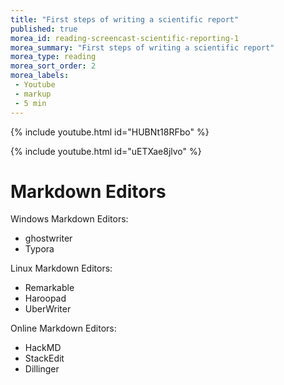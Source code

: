 ```yaml
---
title: "First steps of writing a scientific report"
published: true
morea_id: reading-screencast-scientific-reporting-1
morea_summary: "First steps of writing a scientific report"
morea_type: reading
morea_sort_order: 2
morea_labels:
 - Youtube 
 - markup
 - 5 min
---
```


{% include youtube.html id="HUBNt18RFbo" %}

{% include youtube.html id="uETXae8jlvo" %}

# Markdown Editors

Windows Markdown Editors:
* ghostwriter
* Typora

Linux Markdown Editors:
* Remarkable
* Haroopad
* UberWriter

Online Markdown Editors:
* HackMD
* StackEdit
* Dillinger